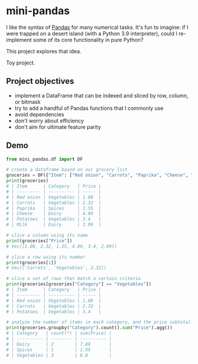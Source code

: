 # mini-pandas

I like the syntax of [Pandas](https://pandas.pydata.org/) for many numerical tasks.
It's fun to imagine: if I were trapped on a desert island (with a Python 3.9 interpreter), could I re-implement some of its core functionality in pure Python?

This project explores that idea.

Toy project.

## Project objectives

- implement a DataFrame that can be indexed and sliced by row, column, or bitmask
- try to add a handful of Pandas functions that I commonly use
- avoid dependencies
- don't worry about efficiency
- don't aim for ultimate feature parity

## Demo

```python
from mini_pandas.df import DF

# create a dataframe based on our grocery list
groceries = DF({"Item": ["Red onion", "Carrots", "Paprika", "Cheese", "Potatoes", "Milk"], "Category": ["Vegetables", "Vegetables", "Spices", "Dairy", "Vegetables", "Dairy"], "Price": [1.08, 2.32, 1.55, 4.89, 3.40, 2.99]})
print(groceries)
# | Item      | Category   | Price |
# | --------- | ---------- | ----- |
# | Red onion | Vegetables | 1.08  |
# | Carrots   | Vegetables | 2.32  |
# | Paprika   | Spices     | 1.55  |
# | Cheese    | Dairy      | 4.89  |
# | Potatoes  | Vegetables | 3.4   |
# | Milk      | Dairy      | 2.99  |

# slice a column using its name
print(groceries["Price"])
# Vec([1.08, 2.32, 1.55, 4.89, 3.4, 2.99])

# slice a row using its number
print(groceries[1])
# Vec(['Carrots', 'Vegetables', 2.32])

# slice a set of rows that match a certain criteria
print(groceries[groceries["Category"] == "Vegetables"])
# | Item      | Category   | Price |
# | --------- | ---------- | ----- |
# | Red onion | Vegetables | 1.08  |
# | Carrots   | Vegetables | 2.32  |
# | Potatoes  | Vegetables | 3.4   |

# analyze the number of items in each category, and the price subtotal for each category
print(groceries.groupby("Category").count().sum("Price").agg())
# | Category   | count(*) | sum(Price) |
# | ---------- | -------- | ---------- |
# | Dairy      | 2        | 7.88       |
# | Spices     | 1        | 1.55       |
# | Vegetables | 3        | 6.8        |
```